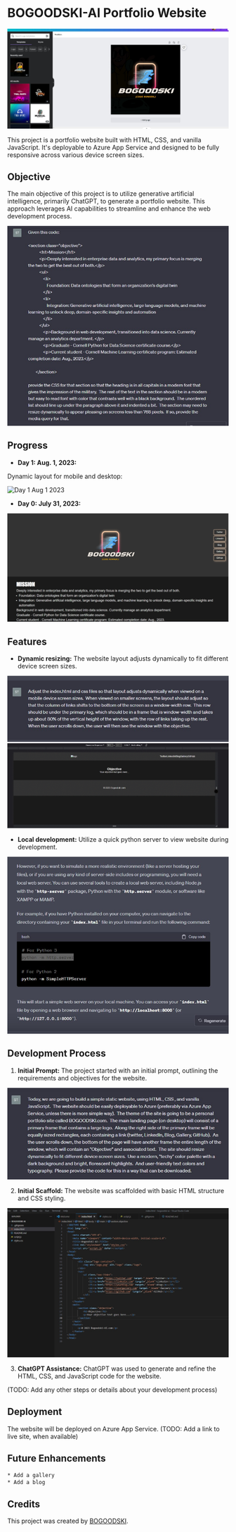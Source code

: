 # BOGOODSKI-AI Portfolio Website

![canva](media/readme/canva.jpg)

This project is a portfolio website built with HTML, CSS, and vanilla JavaScript. It's deployable to Azure App Service and designed to be fully responsive across various device screen sizes.

## Objective

The main objective of this project is to utilize generative artificial intelligence, primarily ChatGPT, to generate a portfolio website. This approach leverages AI capabilities to streamline and enhance the web development process.

![chatgpt style objective](media/readme/chatgpt-style-objective.jpg)

## Progress

- **Day 1: Aug. 1, 2023:** 

Dynamic layout for mobile and desktop: 

![Day 1 Aug 1 2023](media/readme/dynamic-layout.gif)

- **Day 0: July 31, 2023:** 

![Day 0 July 31 2023](media/readme/day0july312023.jpg)

## Features

- **Dynamic resizing:** The website layout adjusts dynamically to fit different device screen sizes.

![dynamically resize](media/readme/dynamically-resize.jpg)
![dynamic resize gif](media/readme/dynamic-resize-gif.gif)

- **Local development:** Utilize a quick python server to view website during development.

![server](media/readme/server.jpg)

## Development Process

1. **Initial Prompt:** The project started with an initial prompt, outlining the requirements and objectives for the website.

![initial prompt](media/readme/initial-prompt.jpg)

2. **Initial Scaffold:** The website was scaffolded with basic HTML structure and CSS styling.

![initial scaffold](media/readme/initial-scaffold.jpg)

3. **ChatGPT Assistance:** ChatGPT was used to generate and refine the HTML, CSS, and JavaScript code for the website.

(TODO: Add any other steps or details about your development process)

## Deployment

The website will be deployed on Azure App Service. (TODO: Add a link to live site, when available)

## Future Enhancements

    * Add a gallery
    * Add a blog

## Credits

This project was created by [BOGOODSKI](https://www.linkedin.com/in/sbogucki12/).
